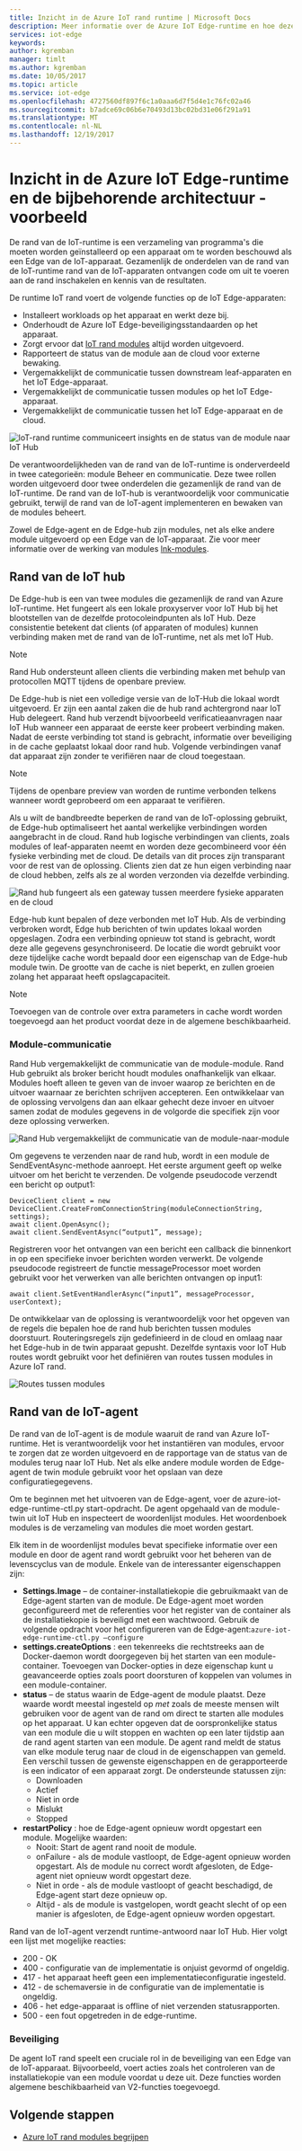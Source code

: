 ```yaml
---
title: Inzicht in de Azure IoT rand runtime | Microsoft Docs
description: Meer informatie over de Azure IoT Edge-runtime en hoe deze uw randapparaten machtigt
services: iot-edge
keywords: 
author: kgremban
manager: timlt
ms.author: kgremban
ms.date: 10/05/2017
ms.topic: article
ms.service: iot-edge
ms.openlocfilehash: 4727560df897f6c1a0aaa6d7f5d4e1c76fc02a46
ms.sourcegitcommit: b7adce69c06b6e70493d13bc02bd31e06f291a91
ms.translationtype: MT
ms.contentlocale: nl-NL
ms.lasthandoff: 12/19/2017
---
```

# <a name="understand-the-azure-iot-edge-runtime-and-its-architecture---preview"></a>Inzicht in de Azure IoT Edge-runtime en de bijbehorende architectuur - voorbeeld

De rand van de IoT-runtime is een verzameling van programma's die moeten worden geïnstalleerd op een apparaat om te worden beschouwd als een Edge van de IoT-apparaat. Gezamenlijk de onderdelen van de rand van de IoT-runtime rand van de IoT-apparaten ontvangen code om uit te voeren aan de rand inschakelen en kennis van de resultaten. 

De runtime IoT rand voert de volgende functies op de IoT Edge-apparaten:

* Installeert workloads op het apparaat en werkt deze bij.
* Onderhoudt de Azure IoT Edge-beveiligingsstandaarden op het apparaat.
* Zorgt ervoor dat [IoT rand modules][lnk-modules] altijd worden uitgevoerd.
* Rapporteert de status van de module aan de cloud voor externe bewaking.
* Vergemakkelijkt de communicatie tussen downstream leaf-apparaten en het IoT Edge-apparaat.
* Vergemakkelijkt de communicatie tussen modules op het IoT Edge-apparaat.
* Vergemakkelijkt de communicatie tussen het IoT Edge-apparaat en de cloud.

![IoT-rand runtime communiceert insights en de status van de module naar IoT Hub][1]

De verantwoordelijkheden van de rand van de IoT-runtime is onderverdeeld in twee categorieën: module Beheer en communicatie. Deze twee rollen worden uitgevoerd door twee onderdelen die gezamenlijk de rand van de IoT-runtime. De rand van de IoT-hub is verantwoordelijk voor communicatie gebruikt, terwijl de rand van de IoT-agent implementeren en bewaken van de modules beheert. 

Zowel de Edge-agent en de Edge-hub zijn modules, net als elke andere module uitgevoerd op een Edge van de IoT-apparaat. Zie voor meer informatie over de werking van modules [lnk-modules]. 

## <a name="iot-edge-hub"></a>Rand van de IoT hub

De Edge-hub is een van twee modules die gezamenlijk de rand van Azure IoT-runtime. Het fungeert als een lokale proxyserver voor IoT Hub bij het blootstellen van de dezelfde protocoleindpunten als IoT Hub. Deze consistentie betekent dat clients (of apparaten of modules) kunnen verbinding maken met de rand van de IoT-runtime, net als met IoT Hub. 

>[!NOTE]
> Rand Hub ondersteunt alleen clients die verbinding maken met behulp van protocollen MQTT tijdens de openbare preview.

De Edge-hub is niet een volledige versie van de IoT-Hub die lokaal wordt uitgevoerd. Er zijn een aantal zaken die de hub rand achtergrond naar IoT Hub delegeert. Rand hub verzendt bijvoorbeeld verificatieaanvragen naar IoT Hub wanneer een apparaat de eerste keer probeert verbinding maken. Nadat de eerste verbinding tot stand is gebracht, informatie over beveiliging in de cache geplaatst lokaal door rand hub. Volgende verbindingen vanaf dat apparaat zijn zonder te verifiëren naar de cloud toegestaan. 

>[!NOTE]
> Tijdens de openbare preview van worden de runtime verbonden telkens wanneer wordt geprobeerd om een apparaat te verifiëren.

Als u wilt de bandbreedte beperken de rand van de IoT-oplossing gebruikt, de Edge-hub optimaliseert het aantal werkelijke verbindingen worden aangebracht in de cloud. Rand hub logische verbindingen van clients, zoals modules of leaf-apparaten neemt en worden deze gecombineerd voor één fysieke verbinding met de cloud. De details van dit proces zijn transparant voor de rest van de oplossing. Clients zien dat ze hun eigen verbinding naar de cloud hebben, zelfs als ze al worden verzonden via dezelfde verbinding. 

![Rand hub fungeert als een gateway tussen meerdere fysieke apparaten en de cloud][2]

Edge-hub kunt bepalen of deze verbonden met IoT Hub. Als de verbinding verbroken wordt, Edge hub berichten of twin updates lokaal worden opgeslagen. Zodra een verbinding opnieuw tot stand is gebracht, wordt deze alle gegevens gesynchroniseerd. De locatie die wordt gebruikt voor deze tijdelijke cache wordt bepaald door een eigenschap van de Edge-hub module twin. De grootte van de cache is niet beperkt, en zullen groeien zolang het apparaat heeft opslagcapaciteit. 

>[!NOTE]
>Toevoegen van de controle over extra parameters in cache wordt worden toegevoegd aan het product voordat deze in de algemene beschikbaarheid.

### <a name="module-communication"></a>Module-communicatie

Rand Hub vergemakkelijkt de communicatie van de module-module. Rand Hub gebruikt als broker bericht houdt modules onafhankelijk van elkaar. Modules hoeft alleen te geven van de invoer waarop ze berichten en de uitvoer waarnaar ze berichten schrijven accepteren. Een ontwikkelaar van de oplossing vervolgens dan aan elkaar gehecht deze invoer en uitvoer samen zodat de modules gegevens in de volgorde die specifiek zijn voor deze oplossing verwerken. 

![Rand Hub vergemakkelijkt de communicatie van de module-naar-module][3]

Om gegevens te verzenden naar de rand hub, wordt in een module de SendEventAsync-methode aanroept. Het eerste argument geeft op welke uitvoer om het bericht te verzenden. De volgende pseudocode verzendt een bericht op output1:

    DeviceClient client = new DeviceClient.CreateFromConnectionString(moduleConnectionString, settings); 
    await client.OpenAsync(); 
    await client.SendEventAsync(“output1”, message); 

Registreren voor het ontvangen van een bericht een callback die binnenkort in op een specifieke invoer berichten worden verwerkt. De volgende pseudocode registreert de functie messageProcessor moet worden gebruikt voor het verwerken van alle berichten ontvangen op input1:

    await client.SetEventHandlerAsync(“input1”, messageProcessor, userContext);
    
De ontwikkelaar van de oplossing is verantwoordelijk voor het opgeven van de regels die bepalen hoe de rand hub berichten tussen modules doorstuurt. Routeringsregels zijn gedefinieerd in de cloud en omlaag naar het Edge-hub in de twin apparaat gepusht. Dezelfde syntaxis voor IoT Hub routes wordt gebruikt voor het definiëren van routes tussen modules in Azure IoT rand. 

<!--- For more info on how to declare routes between modules, see []. --->   

![Routes tussen modules][4]

## <a name="iot-edge-agent"></a>Rand van de IoT-agent

De rand van de IoT-agent is de module waaruit de rand van Azure IoT-runtime. Het is verantwoordelijk voor het instantiëren van modules, ervoor te zorgen dat ze worden uitgevoerd en de rapportage van de status van de modules terug naar IoT Hub. Net als elke andere module worden de Edge-agent de twin module gebruikt voor het opslaan van deze configuratiegegevens. 

Om te beginnen met het uitvoeren van de Edge-agent, voer de azure-iot-edge-runtime-ctl.py start-opdracht. De agent opgehaald van de module-twin uit IoT Hub en inspecteert de woordenlijst modules. Het woordenboek modules is de verzameling van modules die moet worden gestart. 

Elk item in de woordenlijst modules bevat specifieke informatie over een module en door de agent rand wordt gebruikt voor het beheren van de levenscyclus van de module. Enkele van de interessanter eigenschappen zijn: 

* **Settings.Image** – de container-installatiekopie die gebruikmaakt van de Edge-agent starten van de module. De Edge-agent moet worden geconfigureerd met de referenties voor het register van de container als de installatiekopie is beveiligd met een wachtwoord. Gebruik de volgende opdracht voor het configureren van de Edge-agent:`azure-iot-edge-runtime-ctl.py –configure`
* **settings.createOptions** : een tekenreeks die rechtstreeks aan de Docker-daemon wordt doorgegeven bij het starten van een module-container. Toevoegen van Docker-opties in deze eigenschap kunt u geavanceerde opties zoals poort doorsturen of koppelen van volumes in een module-container.  
* **status** – de status waarin de Edge-agent de module plaatst. Deze waarde wordt meestal ingesteld op *met* zoals de meeste mensen wilt gebruiken voor de agent van de rand om direct te starten alle modules op het apparaat. U kan echter opgeven dat de oorspronkelijke status van een module die u wilt stoppen en wachten op een later tijdstip aan de rand agent starten van een module. De agent rand meldt de status van elke module terug naar de cloud in de eigenschappen van gemeld. Een verschil tussen de gewenste eigenschappen en de gerapporteerde is een indicator of een apparaat zorgt. De ondersteunde statussen zijn:
   * Downloaden
   * Actief
   * Niet in orde
   * Mislukt
   * Stopped
* **restartPolicy** : hoe de Edge-agent opnieuw wordt opgestart een module. Mogelijke waarden:
   * Nooit: Start de agent rand nooit de module.
   * onFailure - als de module vastloopt, de Edge-agent opnieuw worden opgestart. Als de module nu correct wordt afgesloten, de Edge-agent niet opnieuw wordt opgestart deze.
   * Niet in orde - als de module vastloopt of geacht beschadigd, de Edge-agent start deze opnieuw op.
   * Altijd - als de module is vastgelopen, wordt geacht slecht of op een manier is afgesloten, de Edge-agent opnieuw worden opgestart. 

Rand van de IoT-agent verzendt runtime-antwoord naar IoT Hub. Hier volgt een lijst met mogelijke reacties:
  * 200 - OK
  * 400 - configuratie van de implementatie is onjuist gevormd of ongeldig.
  * 417 - het apparaat heeft geen een implementatieconfiguratie ingesteld.
  * 412 - de schemaversie in de configuratie van de implementatie is ongeldig.
  * 406 - het edge-apparaat is offline of niet verzenden statusrapporten.
  * 500 - een fout opgetreden in de edge-runtime.

### <a name="security"></a>Beveiliging

De agent IoT rand speelt een cruciale rol in de beveiliging van een Edge van de IoT-apparaat. Bijvoorbeeld, voert acties zoals het controleren van de installatiekopie van een module voordat u deze uit. Deze functies worden algemene beschikbaarheid van V2-functies toegevoegd. 

<!-- For more information about the Azure IoT Edge security framework, see []. -->

## <a name="next-steps"></a>Volgende stappen

- [Azure IoT rand modules begrijpen][lnk-modules]

<!-- Images -->
[1]: ./media/iot-edge-runtime/pipeline.png
[2]: ./media/iot-edge-runtime/gateway.png
[3]: ./media/iot-edge-runtime/ModuleEndpoints.png
[4]: ./media/iot-edge-runtime/ModuleEndpointsWithRoutes.png

<!-- Links -->
[lnk-modules]: iot-edge-modules.md
